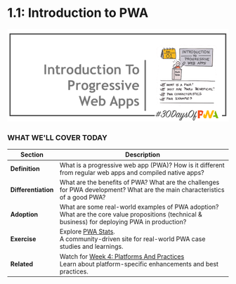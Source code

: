 # 1.1: Introduction to PWA

![Placeholder Banner Only. Replace when final assets ready.](_media/day-01.png)

### WHAT WE'LL COVER TODAY

| Section | Description |
| ------- | ----------- |
| **Definition** | What is a progressive web app (PWA)? How is it different from regular web apps and compiled native apps? |
| **Differentiation** | What are the benefits of PWA? What are the challenges for PWA development? What are the main characteristics of a good PWA? |
| **Adoption** | What are some real-world examples of PWA adoption? What are the core value propositions (technical & business) for deploying PWA in production? |
| **Exercise** | Explore [PWA Stats](https://www.pwastats.com/). <br/> A community-driven site for real-world PWA case studies and learnings. |
| **Related** | Watch for [Week 4: Platforms And Practices](../platforms-practices) <br/> Learn about platform-specific enhancements and best practices. |
